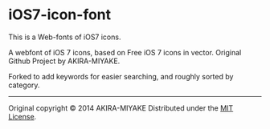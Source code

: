 iOS7-icon-font
==============
This is a Web-fonts of iOS7 icons.  


A webfont of iOS 7 icons, based on Free iOS 7 icons in vector. Original Github Project by AKIRA-MIYAKE.

Forked to add keywords for easier searching, and roughly sorted by category.


----------
Original copyright &copy; 2014 AKIRA-MIYAKE
Distributed under the [MIT License][mit].

[MIT]: http://www.opensource.org/licenses/mit-license.php